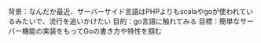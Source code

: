 背景：なんだか最近、サーバーサイド言語はPHPよりもscalaやgoが使われているみたいで、流行を追いかけたい
目的：go言語に触れてみる
目標：簡単なサーバー機能の実装をもってGoの書き方や特性を掴む
